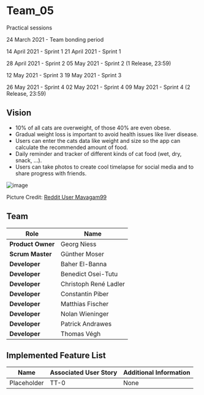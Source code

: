 # Team_05

Practical sessions

24 March 2021 - Team bonding period

14 April 2021 - Sprint 1
21 April 2021 - Sprint 1


28 April 2021 - Sprint 2
05 May 2021 - Sprint 2 (1 Release, 23:59)

12 May 2021 - Sprint 3
19 May 2021 - Sprint 3

26 May 2021 - Sprint 4
02 May 2021 - Sprint 4
09 May 2021 - Sprint 4 (2 Release, 23:59)

## Vision
- 10% of all cats are overweight, of those 40% are even obese.
- Gradual weight loss is important to avoid health issues like liver disease.
- Users can enter the cats data like weight and size so the app can calculate the recommended amount of food.
- Daily reminder and tracker of different kinds of cat food (wet, dry, snack, ...).
- Users can take photos to create cool timelapse for social media and to share progress with friends.

![image](https://user-images.githubusercontent.com/73301780/112183163-488baf00-8bfe-11eb-9802-6c90a56ab01a.png)

Picture Credit: [Reddit User Mavagam99](https://www.reddit.com/r/aww/comments/98igqg/adopted_this_cute_and_very_overweight_kitty_a_few/)


## Team
| Role | Name |
| ---- | ---- |
| **Product Owner** | Georg Niess |
| **Scrum Master** | Günther Moser |
| **Developer** | Baher El-Banna |
| **Developer** | Benedict Osei-Tutu |
| **Developer** | Christoph René Ladler |
| **Developer** | Constantin Piber |
| **Developer** | Matthias Fischer |
| **Developer** | Nolan Wieninger |
| **Developer** | Patrick Andrawes |
| **Developer** | Thomas Végh |

## Implemented Feature List
| Name | Associated User Story | Additional Information |
| --- | --- | --- |
| Placeholder | TT-0 | None |
